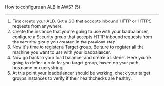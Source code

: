 How to configure an ALB in AWS? (5)

---

1. First create your ALB. Set a SG that accepts inbound HTTP or HTTPS requests from anywhere.
2. Create the instance that you're going to use with your loadbalancer, configure a Security group that accepts HTTP inbound requests from the security group you created in the previous step.
3. Now it's time to register a Target group. Be sure to register all the machine you want to use with your loadbalancer.
4. Now go back to your load balancer and create a listener. Here you're going to define a rule for you target group, based on your path, hostname or querystring.
5. At this point your loadbalancer should be working, check your target groups instances to verify if their healthchecks are healthy.
